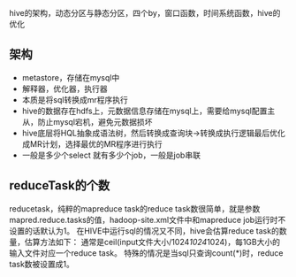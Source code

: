 hive的架构，动态分区与静态分区，四个by，窗口函数，时间系统函数，hive的优化

## 架构

- metastore，存储在mysql中
- 解释器，优化器，执行器
- 本质是将sql转换成mr程序执行
- hive的数据存在hdfs上，元数据信息存储在mysql上，需要给mysql配置主从，防止mysql宕机，避免元数据损坏
- hive底层将HQL抽象成语法树，然后转换成查询块->转换成执行逻辑最后优化成MR计划，选择最优的MR程序进行执行
- 一般是多少个select 就有多少个job，一般是job串联



## reduceTask的个数

reducetask，纯粹的mapreduce task的reduce task数很简单，就是参数mapred.reduce.tasks的值，hadoop-site.xml文件中和mapreduce job运行时不设置的话默认为1。
在HIVE中运行sql的情况又不同，hive会估算reduce task的数量，估算方法如下：
通常是ceil(input文件大小/1024*1024*1024)，每1GB大小的输入文件对应一个reduce task。
特殊的情况是当sql只查询count(*)时，reduce task数被设置成1。